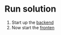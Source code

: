 # Run solution

1. Start up the [backend](./backend/README.md)
1. Now start the [fronten](./frontend/README.md)